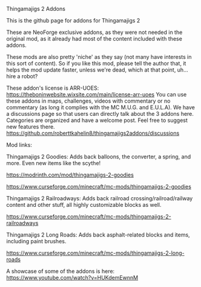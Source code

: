 Thingamajigs 2 Addons

This is the github page for addons for Thingamajigs 2

These are NeoForge exclusive addons, as they were not needed in the original mod, as it already had most of the content included with these addons.

These mods are also pretty 'niche' as they say (not many have interests in this sort of content). So if you like this mod, please tell the author that, it helps the mod update faster, unless we're dead, which at that point, uh... hire a robot?


These addon's license is ARR-UOES: https://theboninwebsite.wixsite.com/main/license-arr-uoes
You can use these addons in maps, challenges, videos with commentary or no commentary (as long it complies with the MC M.U.G. and E.U.L.A).
We have a discussions page so that users can directly talk about the 3 addons here. Categories are organized and have a welcome post. Feel free to suggest new features there.
https://github.com/roberttkahelin8/thingamajigs2addons/discussions


Mod links:

Thingamajigs 2 Goodies:
Adds back balloons, the converter, a spring, and more. Even new items like the scythe!

https://modrinth.com/mod/thingamajigs-2-goodies

https://www.curseforge.com/minecraft/mc-mods/thingamajigs-2-goodies


Thingamajigs 2 Railroadways:
Adds back railroad crossing/railroad/railway content and other stuff, all highly customizable blocks as well.

https://www.curseforge.com/minecraft/mc-mods/thingamajigs-2-railroadways


Thingamajigs 2 Long Roads:
Adds back asphalt-related blocks and items, including paint brushes.

https://www.curseforge.com/minecraft/mc-mods/thingamajigs-2-long-roads


A showcase of some of the addons is here: https://www.youtube.com/watch?v=HUKdemEwnnM
